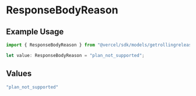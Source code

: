 # ResponseBodyReason

## Example Usage

```typescript
import { ResponseBodyReason } from "@vercel/sdk/models/getrollingreleasebillingstatusop.js";

let value: ResponseBodyReason = "plan_not_supported";
```

## Values

```typescript
"plan_not_supported"
```